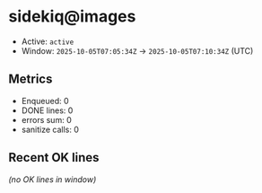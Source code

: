 # sidekiq@images

- Active: `active`
- Window: `2025-10-05T07:05:34Z` → `2025-10-05T07:10:34Z` (UTC)

## Metrics
- Enqueued: 0
- DONE lines: 0
- errors sum: 0
- sanitize calls: 0

## Recent OK lines
_(no OK lines in window)_

